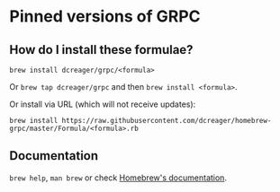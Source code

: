 # Pinned versions of GRPC

## How do I install these formulae?
`brew install dcreager/grpc/<formula>`

Or `brew tap dcreager/grpc` and then `brew install <formula>`.

Or install via URL (which will not receive updates):

```
brew install https://raw.githubusercontent.com/dcreager/homebrew-grpc/master/Formula/<formula>.rb
```

## Documentation
`brew help`, `man brew` or check [Homebrew's documentation](https://docs.brew.sh).
